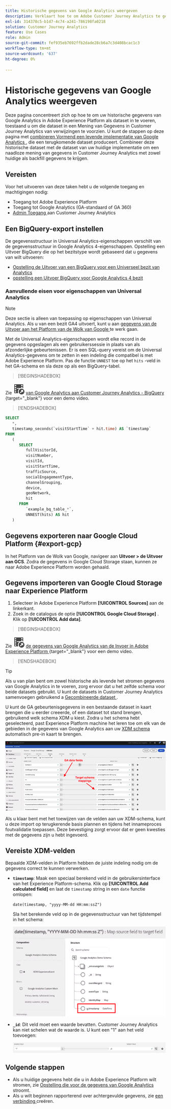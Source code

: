 ```yaml
---
title: Historische gegevens van Google Analytics weergeven
description: Verklaart hoe te om Adobe Customer Journey Analytics te gebruiken om uw gegevens van Google Analytics in Adobe Experience Platform op te nemen.
exl-id: 314378c5-b1d7-4c74-a241-786198fa0218
solution: Customer Journey Analytics
feature: Use Cases
role: Admin
source-git-commit: fef935eb7692ffb2dade28cb6a7c3d408bcac1c3
workflow-type: tm+mt
source-wordcount: '637'
ht-degree: 0%

---
```



# Historische gegevens van Google Analytics weergeven

Deze pagina concentreert zich op hoe te om uw historische gegevens van Google Analytics in Adobe Experience Platform als dataset in te voeren, toestaand u om die dataset in een Mening van Gegevens in Customer Journey Analytics van verwijzingen te voorzien. U kunt de stappen op deze pagina met [ combineren Vormend een levende implementatie van Google Analytics ](streaming.md), die een terugkomende dataset produceert. Combineer deze historische dataset met de dataset van uw huidige implementatie om een naadloze mening van gegevens in Customer Journey Analytics met zowel huidige als backfill gegevens te krijgen.

## Vereisten

Voor het uitvoeren van deze taken hebt u de volgende toegang en machtigingen nodig:

* Toegang tot Adobe Experience Platform
* Toegang tot Google Analytics (GA-standaard of GA 360)
* [ Admin Toegang ](/help/technotes/access-control.md) aan Customer Journey Analytics

## Een BigQuery-export instellen

De gegevensstructuur in Universal Analytics-eigenschappen verschilt van de gegevensstructuur in Google Analytics 4-eigenschappen. Opstelling een Uitvoer BigQuery die op het bezitstype wordt gebaseerd dat u gegevens van wilt uitvoeren:

* [ Opstelling de Uitvoer van een BigQuery voor een Universeel bezit van Analytics ](https://support.google.com/analytics/answer/3416092)
* [ opstelling een Uitvoer BigQuery voor Google Analytics 4 bezit ](https://support.google.com/analytics/answer/9823238)

### Aanvullende eisen voor eigenschappen van Universal Analytics

>[!NOTE]
>
>Deze sectie is alleen van toepassing op eigenschappen van Universal Analytics. Als u van een bezit GA4 uitvoert, kunt u aan [ gegevens van de Uitvoer aan het Platform van de Wolk van Google ](#export-gcp) te werk gaan.

Met de Universal Analytics-eigenschappen wordt elke record in de gegevens opgeslagen als een gebruikerssessie in plaats van als afzonderlijke gebeurtenissen. Er is een SQL-query vereist om de Universal Analytics-gegevens om te zetten in een indeling die compatibel is met Adobe Experience Platform. Pas de functie `UNNEST` toe op het `hits` -veld in het GA-schema en sla deze op als een BigQuery-tabel.


>[!BEGINSHADEBOX]

Zie ![ VideoCheckedOut ](/help/assets/icons/VideoCheckedOut.svg) [ van Google Analytics aan Customer Journey Analytics - BigQuery ](https://video.tv.adobe.com/v/332634?quality=12&learn=on){target="_blank"} voor een demo video.

>[!ENDSHADEBOX]


```sql
SELECT
   *,
   timestamp_seconds(`visitStartTime` + hit.time) AS `timestamp` 
FROM
   (
      SELECT
         fullVisitorId,
         visitNumber,
         visitId,
         visitStartTime,
         trafficSource,
         socialEngagementType,
         channelGrouping,
         device,
         geoNetwork,
         hit 
      FROM
         `example_bq_table_*`,
         UNNEST(hits) AS hit 
   )
```

## Gegevens exporteren naar Google Cloud Platform {#export-gcp}

In het Platform van de Wolk van Google, navigeer aan **Uitvoer > de Uitvoer aan GCS**. Zodra de gegevens in Google Cloud Storage staan, kunnen ze naar Adobe Experience Platform worden gehaald.

## Gegevens importeren van Google Cloud Storage naar Experience Platform

1. Selecteer in Adobe Experience Platform **[!UICONTROL Sources]** aan de linkerkant.
1. Zoek in de catalogus de optie **[!UICONTROL Google Cloud Storage]** . Klik op **[!UICONTROL Add data]**.


>[!BEGINSHADEBOX]

Zie ![ VideoCheckedOut ](/help/assets/icons/VideoCheckedOut.svg) [ de gegevens van Google Analytics van de Invoer in Adobe Experience Platform ](https://video.tv.adobe.com/v/3437172?quality=12&learn=on&captions=dut){target="_blank"} voor een demo video.

>[!ENDSHADEBOX]


>[!TIP]
>
>Als u van plan bent om zowel historische als levende het stromen gegevens van Google Analytics in te voeren, zorg ervoor dat u het zelfde schema voor beide datasets gebruikt. U kunt de datasets in Customer Journey Analytics samenvoegen gebruikend a [ Gecombineerde dataset ](/help/connections/combined-dataset.md).

U kunt de GA gebeurtenisgegevens in een bestaande dataset in kaart brengen die u eerder creeerde, of een dataset tot stand brengen, gebruikend welk schema XDM u kiest. Zodra u het schema hebt geselecteerd, past Experience Platform machine het leren toe om elk van de gebieden in de gegevens van Google Analytics aan uw [ XDM schema ](https://experienceleague.adobe.com/docs/experience-platform/xdm/home.html?lang=nl-NL#ui) automatisch pre-in kaart te brengen.

![ kaart van het Schema die de GA gegevensgebieden en de het schemaafbeeldingen van het Doel benadrukt ](../../assets/schema-map.png)

Als u klaar bent met het toewijzen van de velden aan uw XDM-schema, kunt u deze import op terugkerende basis plannen en tijdens het innameproces foutvalidatie toepassen. Deze bevestiging zorgt ervoor dat er geen kwesties met de gegevens zijn u hebt ingevoerd.

## Vereiste XDM-velden

Bepaalde XDM-velden in Platform hebben de juiste indeling nodig om de gegevens correct te kunnen verwerken.

* **`timestamp`**: Maak een speciaal berekend veld in de gebruikersinterface van het Experience Platform-schema. Klik op **[!UICONTROL Add calculated field]** en laat de `timestamp` string in een `date` functie omlopen:

  `date(timestamp, "yyyy-MM-dd HH:mm:ssZ")`

  Sla het berekende veld op in de gegevensstructuur van het tijdstempel in het schema:

  ![ Tijdstempel ](../../assets/timestamp.png)

* **`_id`**: Dit veld moet een waarde bevatten. Customer Journey Analytics kan niet schelen wat de waarde is. U kunt een &quot;1&quot; aan het veld toevoegen:

  ![ identiteitskaart ](../../assets/_id.png)

## Volgende stappen

* Als u huidige gegevens hebt die u in Adobe Experience Platform wilt stromen, zie [ Opstelling die voor de gegevens van Google Analytics ](streaming.md) stroomt.
* Als u wilt beginnen rapporterend over achtergevulde gegevens, zie [ een verbinding ](/help/connections/create-connection.md) creëren.
